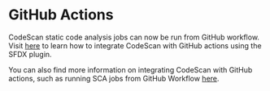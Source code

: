 # GitHub Actions

CodeScan static code analysis jobs can now be run from GitHub workflow. Visit [here](codescan-in-github-actions-using-the-sfdx-plugin.md) to learn how to integrate CodeScan with GitHub actions using the SFDX plugin.

You can also find more information on integrating CodeScan with GitHub actions, such as running SCA jobs from GitHub Workflow [here](integrating-codescan-with-github-actions.md).
